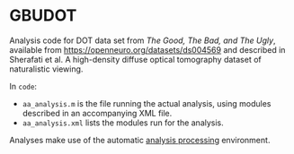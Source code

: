 # GBUDOT

Analysis code for DOT data set from *The Good, The Bad, and The Ugly*, available from https://openneuro.org/datasets/ds004569 and described in Sherafati et al. A high-density diffuse optical tomography dataset of naturalistic viewing.

In `code`:

* `aa_analysis.m` is the file running the actual analysis, using modules described in an accompanying XML file.
* `aa_analysis.xml` lists the modules run for the analysis.


Analyses make use of the automatic [analysis processing](https://automaticanalysis.github.io/about/) environment.
